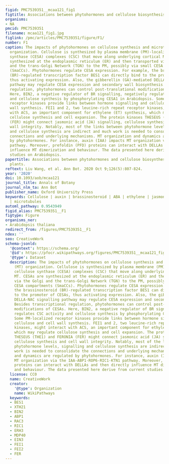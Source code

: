 ```yaml
---
figid: PMC7539351__mcaa121_fig1
figtitle: Associations between phytohormones and cellulose biosynthesis in land plants
organisms:
- NA
pmcid: PMC7539351
filename: mcaa121_fig1.jpg
figlink: /pmc/articles/PMC7539351/figure/F1/
number: F1
caption: The impacts of phytohormones on cellulose synthesis and microtubule (MT)
  organization. Cellulose is synthesized by plasma membrane (PM)-localized cellulose
  synthase (CESA) complexes (CSC) that move along underlying cortical MT. CESAs are
  synthesized at the endoplasmic reticulum (ER) and then transported via the Golgi
  and the trans-Golgi Network (TGN) to the PM, possibly via small CESA compartments
  (SmaCCs). Phytohormones regulate CESA expression. For example, the brassinosteroid
  (BR)-regulated transcription factor BES1 can directly bind to the promoter of CESAs,
  thus activating expression. Also, the gibberellin (GA)-mediated DELLA-NAC signalling
  pathway may regulate CESA expression and secondary wall biosynthesis. Besides transcriptional
  regulation, phytohormones can control post-translational modifications of CESAs.
  Here, BIN2, a negative regulator of BR signalling, negatively regulates CSC activity
  and cellulose synthesis by phosphorylating CESA1 in Arabidopsis. Some PM-localized
  receptor kinases provide links between hormone signalling and cellulose and cell
  wall synthesis. FEI1 and 2, two leucine-rich repeat receptor kinases, might interact
  with ACS, an important component for ethylene (ET) synthesis, which may regulate
  cellulose synthesis and cell expansion. The protein kinases THESEUS (THE1) and FERONIA
  (FER) might connect jasmonic acid (JA) signalling, cellulose synthesis and cell
  wall integrity. Notably, most of the links between phytohormone levels, signalling
  and cellulose synthesis are indirect and much work is needed to consolidate the
  connections and underlying mechanisms. MT organization and dynamics are regulated
  by phytohormones. For instance, auxin (IAA) impacts MT organization via the IAA-ABP1-ROP6-RIC1-KTN1
  pathway. Moreover, prefoldin (PFD) proteins can interact with DELLAs and then directly
  influence MT dimerization and behaviour. The data presented here derive from current
  studies on Arabidopsis.
papertitle: Associations between phytohormones and cellulose biosynthesis in land
  plants.
reftext: Liu Wang, et al. Ann Bot. 2020 Oct 9;126(5):807-824.
year: '2020'
doi: 10.1093/aob/mcaa121
journal_title: Annals of Botany
journal_nlm_ta: Ann Bot
publisher_name: Oxford University Press
keywords: Cellulose | auxin | brassinosteroid | ABA | ethylene | jasmonate | cytoskinin
  | microtubules
automl_pathway: 0.9543949
figid_alias: PMC7539351__F1
figtype: Figure
organisms_ner:
- Arabidopsis thaliana
redirect_from: /figures/PMC7539351__F1
ndex: ''
seo: CreativeWork
schema-jsonld:
  '@context': https://schema.org/
  '@id': https://pfocr.wikipathways.org/figures/PMC7539351__mcaa121_fig1.html
  '@type': Dataset
  description: The impacts of phytohormones on cellulose synthesis and microtubule
    (MT) organization. Cellulose is synthesized by plasma membrane (PM)-localized
    cellulose synthase (CESA) complexes (CSC) that move along underlying cortical
    MT. CESAs are synthesized at the endoplasmic reticulum (ER) and then transported
    via the Golgi and the trans-Golgi Network (TGN) to the PM, possibly via small
    CESA compartments (SmaCCs). Phytohormones regulate CESA expression. For example,
    the brassinosteroid (BR)-regulated transcription factor BES1 can directly bind
    to the promoter of CESAs, thus activating expression. Also, the gibberellin (GA)-mediated
    DELLA-NAC signalling pathway may regulate CESA expression and secondary wall biosynthesis.
    Besides transcriptional regulation, phytohormones can control post-translational
    modifications of CESAs. Here, BIN2, a negative regulator of BR signalling, negatively
    regulates CSC activity and cellulose synthesis by phosphorylating CESA1 in Arabidopsis.
    Some PM-localized receptor kinases provide links between hormone signalling and
    cellulose and cell wall synthesis. FEI1 and 2, two leucine-rich repeat receptor
    kinases, might interact with ACS, an important component for ethylene (ET) synthesis,
    which may regulate cellulose synthesis and cell expansion. The protein kinases
    THESEUS (THE1) and FERONIA (FER) might connect jasmonic acid (JA) signalling,
    cellulose synthesis and cell wall integrity. Notably, most of the links between
    phytohormone levels, signalling and cellulose synthesis are indirect and much
    work is needed to consolidate the connections and underlying mechanisms. MT organization
    and dynamics are regulated by phytohormones. For instance, auxin (IAA) impacts
    MT organization via the IAA-ABP1-ROP6-RIC1-KTN1 pathway. Moreover, prefoldin (PFD)
    proteins can interact with DELLAs and then directly influence MT dimerization
    and behaviour. The data presented here derive from current studies on Arabidopsis.
  license: CC0
  name: CreativeWork
  creator:
    '@type': Organization
    name: WikiPathways
  keywords:
  - BES1
  - XTH21
  - BIN2
  - ABP1
  - RAC3
  - RIC1
  - ERH3
  - MDP40
  - EIN3
  - FEI1
  - FEI2
  - FER
---
```

